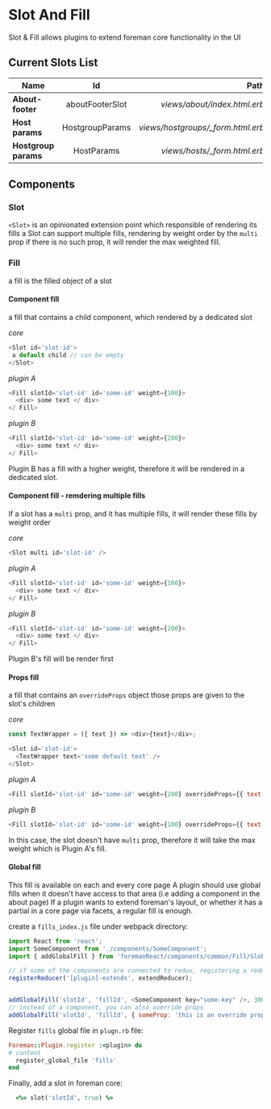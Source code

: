 # Slot And Fill

Slot & Fill allows plugins to extend foreman core functionality in the UI

## Current Slots List
| Name                | Id               | Path  |
| ------------------- |:----------------:| -----:|
| **About-footer**    | aboutFooterSlot  | *views/about/index.html.erb*
| **Host params**     | HostgroupParams  | *views/hostgroups/_form.html.erb*
| **Hostgroup params**| HostParams       | *views/hosts/_form.html.erb*

## Components

### Slot
`<Slot>` is an opinionated extension point which responsible of rendering its fills
a Slot can support multiple fills, rendering by weight order by the `multi` prop
if there is no such prop, it will render the max weighted fill.

### Fill
a fill is the filled object of a slot

#### Component fill
a fill that contains a child  component, which rendered by a dedicated slot

*core*
```js
<Slot id='slot-id'>
 a default child // can be empty
</Slot>
```

*plugin A*
```js
<Fill slotId='slot-id' id='some-id' weight={100}> 
  <div> some text </ div>
</ Fill>
```

*plugin B*
```js
<Fill slotId='slot-id' id='some-id' weight={200}> 
  <div> some text </ div>
</ Fill>
```

Plugin B has a fill with a higher weight, therefore it will be rendered in a dedicated slot.

#### Component fill - remdering multiple fills
If a slot has a `multi` prop, and it has multiple fills, it will render these fills by weight order

*core*
```js
<Slot multi id='slot-id' />
```

*plugin A*
```js
<Fill slotId='slot-id' id='some-id' weight={100}> 
  <div> some text </ div>
</ Fill>
```

*plugin B*
```js
<Fill slotId='slot-id' id='some-id' weight={200}> 
  <div> some text </ div>
</ Fill>
```

Plugin B's fill will be render first

#### Props fill
a fill that contains an `overrideProps` object
those props are given to the slot's children


*core*
```js
const TextWrapper = ({ text }) => <div>{text}</div>; 

<Slot id='slot-id'>
  <TextWrapper text='some default text' />
</Slot>
```

*plugin A*
```js
<Fill slotId='slot-id' id='some-id' weight={200} overrideProps={{ text: '[Plugin A] this text given by a prop' }} /> 
```


*plugin B*
```js
<Fill slotId='slot-id' id='some-id' weight={100} overrideProps={{ text: '[Plugin B] this text given by a prop' }} /> 
```
In this case, the slot doesn't have `multi` prop, therefore it will take the max weight which is Plugin A's fill.

#### Global fill
This fill is available on each and every core page
A plugin should use global fills when it doesn't have access to that area (i.e adding a component in the about page)
If a plugin wants to extend foreman's layout, or whether it has a partial in a core page via facets, a regular fill is enough.

create a `fills_index.js` file under webpack directory:
```js
import React from 'react';
import SomeComponent from './components/SomeComponent';
import { addGlobalFill } from 'foremanReact/components/common/Fill/GlobalFill';

// if some of the components are connected to redux, registering a reducer is required
registerReducer('[plugin]-extends', extendReducer); 


addGlobalFill('slotId', 'fillId', <SomeComponent key="some-key" />, 300);
// instead of a component, you can also override props 
addGlobalFill('slotId', 'fillId', { someProp: 'this is an override prop' }, 300);
```

Register `fills` global file in `plugn.rb` file:

```ruby
Foreman::Plugin.register :<plugin> do
# content
  register_global_file 'fills'
end
```

Finally, add a slot in foreman core:

```ruby
  <%= slot('slotId', true) %>
```
